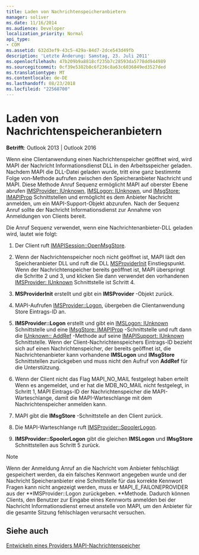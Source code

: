 ```yaml
---
title: Laden von Nachrichtenspeicheranbietern
manager: soliver
ms.date: 11/16/2014
ms.audience: Developer
localization_priority: Normal
api_type:
- COM
ms.assetid: 632d3ef9-43c5-429a-84d7-2dce543d49fb
description: 'Letzte Änderung: Samstag, 23. Juli 2011'
ms.openlocfilehash: 47b209b9a8818cf235b7c28593da5778dd944989
ms.sourcegitcommit: 0cf39e5382b8c6f236c8a63c6036849ed3527ded
ms.translationtype: MT
ms.contentlocale: de-DE
ms.lasthandoff: 08/23/2018
ms.locfileid: "22568700"
---
```

# <a name="loading-message-store-providers"></a>Laden von Nachrichtenspeicheranbietern

  
  
**Betrifft**: Outlook 2013 | Outlook 2016 
  
Wenn eine Clientanwendung einen Nachrichtenspeicher geöffnet wird, wird MAPI der Nachricht Informationsdienst DLL in den Arbeitsspeicher geladen. Nachdem MAPI die DLL-Datei geladen wurde, tritt eine ganz bestimmte Folge von-Methode aufrufen zwischen den Speicheranbieter Nachricht und MAPI. Diese Methode Anruf Sequenz ermöglicht MAPI auf oberster Ebene abrufen [IMSProvider: IUnknown](imsprovideriunknown.md), [IMSLogon: IUnknown](imslogoniunknown.md), und [IMsgStore: IMAPIProp](imsgstoreimapiprop.md) Schnittstellen und ermöglicht es dem Anbieter Nachricht anmelden, um ein MAPI-Support-Objekt abzurufen. Nach der Sequenz Anruf sollte der Nachricht Informationsdienst zur Annahme von Anmeldungen von Clients bereit. 
  
Die Anruf Sequenz verwendet, wenn eine Nachrichtenanbieter-DLL geladen wird, lautet wie folgt:
  
1. Der Client ruft [IMAPISession::OpenMsgStore](imapisession-openmsgstore.md).
    
2. Wenn der Nachrichtenspeicher noch nicht geöffnet ist, MAPI lädt den Speicheranbieter DLL und ruft die DLL [MSProviderInit](msproviderinit.md) Einstiegspunkt. Wenn der Nachrichtenspeicher bereits geöffnet ist, MAPI überspringt die Schritte 2 und 3, und klicken Sie dann verwendet den vorhandenen [IMSProvider: IUnknown](imsprovideriunknown.md) Schnittstelle ist Schritt 4. 
    
3. **MSProviderInit** erstellt und gibt ein **IMSProvider** -Objekt zurück. 
    
4. MAPI-Aufrufen [IMSProvider::Logon](imsprovider-logon.md), übergeben die Clientanwendung Store Eintrags-ID an.
    
5. **IMSProvider::Logon** erstellt und gibt ein [IMSLogon: IUnknown](imslogoniunknown.md) Schnittstelle und eine [IMsgStore: IMAPIProp](imsgstoreimapiprop.md) -Schnittstelle und ruft dann die [IUnknown:: AddRef](http://msdn.microsoft.com/library/b4316efd-73d4-4995-b898-8025a316ba63%28Office.15%29.aspx) -Methode auf seine [IMAPISupport: IUnknown](imapisupportiunknown.md) Schnittstelle. Wenn der Client-Nachrichtenspeichers Eintrags-ID bezieht sich auf einen Nachrichtenspeicher, der bereits geöffnet ist, die Nachrichtenanbieter kann vorhandene **IMSLogon** und **IMsgStore** Schnittstellen zurückgeben und muss nicht den Aufruf von **AddRef** für die Unterstützung. 
    
6. Wenn der Client nicht das Flag MAPI_NO_MAIL festgelegt haben erteilt Wenn es angemeldet, und er hat die MDB_NO_MAIL nicht festgelegt, in Schritt 1, MAPI Eintrags-ID der Nachrichtenspeicher die MAPI-Warteschlange, damit die MAPI-Warteschlange mit dem Nachrichtenspeicher anmelden kann.
    
7. MAPI gibt die **IMsgStore** -Schnittstelle an den Client zurück. 
    
8. Die MAPI-Warteschlange ruft [IMSProvider::SpoolerLogon](imsprovider-spoolerlogon.md).
    
9. **IMSProvider::SpoolerLogon** gibt die gleichen **IMSLogon** und **IMsgStore** Schnittstellen aus Schritt 5 zurück. 
    
> [!NOTE]
> Wenn der Anmeldung Anruf an die Nachricht vom Anbieter fehlschlägt gespeichert werden, da ein falsches Kennwort angegeben wurde und der Nachricht Speicheranbieter eine Schnittstelle für das korrekte Kennwort Fragen kann nicht angezeigt werden, muss er MAPI_E_FAILONEPROVIDER aus der **IMSProvider::Logon zurückgeben. **Methode. Dadurch können Clients, den Benutzer zur Eingabe eines Kennworts anmelden bei der Nachricht Informationsdienst erneut anstelle von MAPI, um den Anbieter für die gesamte Sitzung fehlschlagen verursacht versuchen. 
  
## <a name="see-also"></a>Siehe auch



[Entwickeln eines Providers MAPI-Nachrichtenspeicher](developing-a-mapi-message-store-provider.md)

